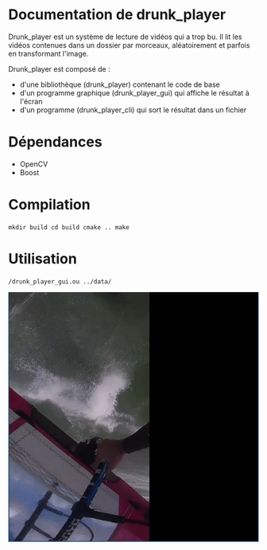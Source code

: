 Documentation de drunk_player
=============================
Drunk_player est un système de lecture de vidéos qui a trop bu. Il lit les vidéos contenues dans un dossier par morceaux, aléatoirement et parfois en transformant l'image.

Drunk_player est composé de :
- d'une bibliothèque (drunk_player) contenant le code de base
- d'un programme graphique (drunk_player_gui) qui affiche le résultat à l'écran
- d'un programme (drunk_player_cli) qui sort le résultat dans un fichier

Dépendances
===========
- OpenCV
- Boost

Compilation
===========

`mkdir build
cd build
cmake ..
make`

Utilisation
===========
`/drunk_player_gui.ou ../data/`

![alt text](./drunk_player_gui.png "Image")
